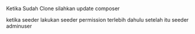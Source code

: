 Ketika Sudah Clone silahkan update composer

ketika seeder lakukan seeder permission terlebih dahulu setelah itu seeder adminuser
